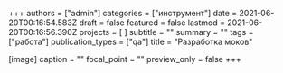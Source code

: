+++
authors = ["admin"]
categories = ["инструмент"]
date = 2021-06-20T00:16:54.583Z
draft = false
featured = false
lastmod = 2021-06-20T00:16:56.390Z
projects = [ ]
subtitle = ""
summary = ""
tags = ["работа"]
publication_types = ["qa"]
title = "Разработка моков"

[image]
caption = ""
focal_point = ""
preview_only = false
+++

<!-- {{< music urls="http://somafm.com/m3u/groovesalad256.m3u" >}} -->

